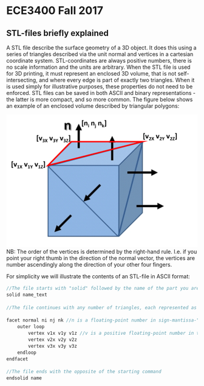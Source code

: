 # ECE3400 Fall 2017

## STL-files briefly explained

A STL file describe the surface geometry of a 3D object. It does this using a series of triangles described via the unit normal and vertices in a cartesian coordinate system. STL-coordinates are always positive numbers, there is no scale information and the units are arbitrary. When the STL file is used for 3D printing, it must represent an enclosed 3D volume, that is not self-intersecting, and where every edge is part of exactly two triangles. When it is used simply for illustrative purposes, these properties do not need to be enforced. STL files can be saved in both ASCII and binary representations - the latter is more compact, and so more common. 
The figure below shows an example of an enclosed volume described by triangular polygons:

![STL-file-pic](../images/STL-files.png)
NB: The order of the vertices is determined by the right-hand rule. I.e. if you point your right thumb in the direction of the normal vector, the vertices are number ascendingly along the direction of your other four fingers.

For simplicity we will illustrate the contents of an STL-file in ASCII format:

```C
//The file starts with "solid" followed by the name of the part you are creating
solid name_text

//The file continues with any number of triangles, each represented as follows:

facet normal ni nj nk //n is a floating-point number in sign-mantissa-"e"-sign-exponent format, e.g., "2.648000e-002"
    outer loop
        vertex v1x v1y v1z //v is a positive floating-point number in the same format as n
        vertex v2x v2y v2z
        vertex v3x v3y v3z
    endloop
endfacet

//The file ends with the opposite of the starting command
endsolid name
```



